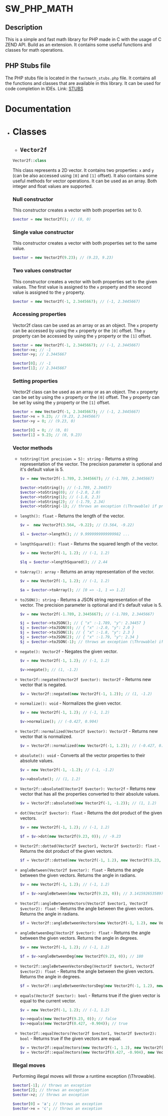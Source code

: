 # SW_PHP_MATH

## Description
This is a simple and fast math library for PHP made in C with the usage of C ZEND API. Build as an extension. It contains some useful functions and classes for math operations.

## PHP Stubs file
The PHP stubs file is located in the `fastmath_stubs.php` file. It contains all the functions and classes that are available in this library. It can be used for code completion in IDEs. Link: [STUBS](fastmath_stubs.php)

# Documentation

- # Classes

    - ## `Vector2f`
    ```php
    Vector2f::class
    ```
    This class represents a 2D vector. It contains two properties: `x` and `y` (can be also accessed using `[0]` and `[1]` offset). It also contains some useful methods for vector operations. It can be used as an array. Both integer and float values are supported.

    ### Null constructor
    This constructor creates a vector with both properties set to 0.
    ```php
    $vector = new Vector2f(); // (0, 0)
    ```

    ### Single value constructor
    This constructor creates a vector with both properties set to the same value.
    ```php
    $vector = new Vector2f(9.23); // (9.23, 9.23)
    ```

    ### Two values constructor
    This constructor creates a vector with both properties set to the given values. The first value is assigned to the `x` property and the second value is assigned to the `y` property.
    ```php
    $vector = new Vector2f(-1, 2.3445667); // (-1, 2.3445667)
    ```

    ### Accessing properties
    Vector2f class can be used as an array or as an object. The `x` property can be accessed by using the `x` property or the `[0]` offset. The `y` property can be accessed by using the `y` property or the `[1]` offset.
    ```php
    $vector = new Vector2f(-1, 2.3445667); // (-1, 2.3445667)
    $vector->x; // -1
    $vector->y; // 2.3445667

    $vector[0]; // -1
    $vector[1]; // 2.3445667
    ```

    ### Setting properties
    Vector2f class can be used as an array or as an object. The `x` property can be set by using the `x` property or the `[0]` offset. The `y` property can be set by using the `y` property or the `[1]` offset.
    ```php
    $vector = new Vector2f(-1, 2.3445667); // (-1, 2.3445667)
    $vector->x = 9.23; // (9.23, 2.3445667)
    $vector->y = 0; // (9.23, 0)

    $vector[0] = 0; // (0, 0)
    $vector[1] = 9.23; // (0, 9.23)
    ```

    ### Vector methods

    - `toString(?int precision = 5): string` - Returns a string representation of the vector. The precision parameter is optional and it's default value is 5.
        ```php
        $v = new Vector2f(-1.789, 2.3445667); // (-1.789, 2.3445667)

        $vector->toString(); // (-1.789, 2.34457)
        $vector->toString(0); // (-2.0, 2.0)
        $vector->toString(1); // (-1.8, 2.3)
        $vector->toString(2); // (-1.79, 2.34)
        $vector->toString(-1); // throws an exception (\Throwable) if precision is less than 0
        ```

    - `length(): float` - Returns the length of the vector.
        ```php
        $v =  new Vector2f(3.564, -9.22); // (3.564, -9.22)

        $l = $vector->length(); // 9.9999999999999982 ...
        ```

    - `lengthSquared(): float` - Returns the squared length of the vector.
        ```php
        $v = new Vector2f(-1, 1.2); // (-1, 1.2)

        $lq = $vector->lengthSquared(); // 2.44
        ```

    - `toArray(): array` - Returns an array representation of the vector.
        ```php
        $v = new Vector2f(-1, 1.2); // (-1, 1.2)

        $a = $vector->toArray(); // [0 => -1, 1 => 1.2]
        ```

    - `toJSON(): string` - Returns a JSON string representation of the vector. The precision parameter is optional and it's default value is 5.
        ```php
        $v = new Vector2f(-1.789, 2.3445667); // (-1.789, 2.3445667)

        $j = $vector->toJSON(); // { "x" :-1.789, "y": 2.34457 }
        $j = $vector->toJSON(0); // { "x" :-2.0, "y": 2.0 }
        $j = $vector->toJSON(1); // { "x" :-1.8, "y": 2.3 }
        $j = $vector->toJSON(2); // { "x" :-1.79, "y": 2.34 }
        $j = $vector->toJSON(-1); // throws an exception (\Throwable) if precision is less than 0
        ```

    - `negate(): Vector2f` - Negates the given vector.
        ```php
        $v = new Vector2f(-1, 1.2); // (-1, 1.2)

        $v->negate(); // (1, -1.2)
        ```

    - `Vector2f::negated(Vector2f $vector): Vector2f` - Returns new vector that is negated.
        ```php
        $v = Vector2f::negated(new Vector2f(-1, 1.2)); // (1, -1.2)
        ```

    - `normalize(): void` - Normalizes the given vector.
        ```php
        $v = new Vector2f(-1, 1.2); // (-1, 1.2)

        $v->normalize(); // (-0.427, 0.904)
        ```

    - `Vector2f::normalized(Vector2f $vector): Vector2f` - Returns new vector that is normalized.
        ```php
        $v = Vector2f::normalized(new Vector2f(-1, 1.2)); // (-0.427, 0.904)
        ```

    - `absolute(): void` - Converts all the vector properties to their absolute values.
        ```php
        $v = new Vector2f(-1, -1.2); // (-1, -1.2)

        $v->absolute(); // (1, 1.2)
        ```

    - `Vector2f::absoluted(Vector2f $vector): Vector2f` - Returns new vector that has all the properties converted to their absolute values.
        ```php
        $v = Vector2f::absoluted(new Vector2f(-1, -1.2)); // (1, 1.2)
        ```

    - `dot(Vector2f $vector): float` - Returns the dot product of the given vectors.
        ```php
        $v = new Vector2f(-1, 1.2); // (-1, 1.2)

        $f = $v->dot(new Vector2f(9.23, 0)); // -9.23
        ```

    - `Vector2f::dotted(Vector2f $vector1, Vector2f $vector2): float` - Returns the dot product of the given vectors.
        ```php
        $f = Vector2f::dotted(new Vector2f(-1, 1.2), new Vector2f(9.23, 0)); // -9.23
        ```

    - `angleBetween(Vector2f $vector): float` - Returns the angle between the given vectors. Returns the angle in radians.
        ```php
        $v = new Vector2f(-1, 1.2); // (-1, 1.2)

        $f = $v->angleBetween(new Vector2f(9.23, 0)); // 3.1415926535897931 ...
        ```

    - `Vector2f::angleBetweenVectors(Vector2f $vector1, Vector2f $vector2): float` - Returns the angle between the given vectors. Returns the angle in radians.
        ```php
        $f = Vector2f::angleBetweenVectors(new Vector2f(-1, 1.2), new Vector2f(9.23, 0)); // 3.1415926535897931 ...
        ```

    - `angleBetweenDeg(Vector2f $vector): float` - Returns the angle between the given vectors. Returns the angle in degrees.
        ```php
        $v = new Vector2f(-1, 1.2); // (-1, 1.2)

        $f = $v->angleBetweenDeg(new Vector2f(9.23, 0)); // 180
        ```

    - `Vector2f::angleBetweenVectorsDeg(Vector2f $vector1, Vector2f $vector2): float` - Returns the angle between the given vectors. Returns the angle in degrees.
        ```php
        $f = Vector2f::angleBetweenVectorsDeg(new Vector2f(-1, 1.2), new Vector2f(9.23, 0)); // 180
        ```

    - `equals(Vector2f $vector): bool` - Returns true if the given vector is equal to the current vector.
        ```php
        $v = new Vector2f(-1, 1.2); // (-1, 1.2)

        $v->equals(new Vector2f(9.23, 0)); // false
        $v->equals(new Vector2f(0.427, -0.904)); // true
        ```

    - `Vector2f::equalVectors(Vector2f $vector1, Vector2f $vector2): bool` - Returns true if the given vectors are equal.
        ```php
        $v = Vector2f::equalVectors(new Vector2f(-1, 1.2), new Vector2f(9.23, 0)); // false
        $v = Vector2f::equalVectors(new Vector2f(0.427, -0.904), new Vector2f(0.427, -0.904)); // true
        ```

    <!-- ### Vector operations
    ```php
    $vector = new Vector2f(-1, 2.3445667); // (-1, 2.3445667)
    $vector->add(new Vector2f(9.23, 0)); // (8.23, 2.3445667)
    $vector->sub(new Vector2f(9.23, 0)); // (-10.23, 2.3445667)
    $vector->mul(new Vector2f(9.23, 0)); // (-9.23, 0)
    $vector->div(new Vector2f(9.23, 0)); // (-0.1085, INF)
    ``` -->

    ### Illegal moves
    Performing illegal moves will throw a runtime exception (\Throwable).
    ```php
    $vector[-1]; // throws an exception
    $vector[2]; // throws an exception
    $vector->z; // throws an exception

    $vector[0] = 'a'; // throws an exception
    $vector->x = 'c'; // throws an exception
    ```
